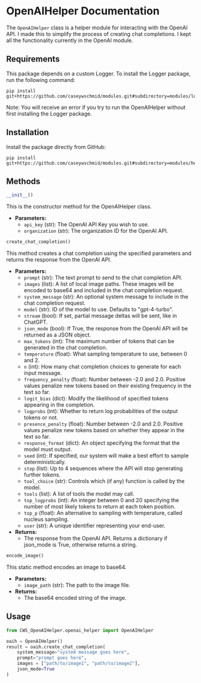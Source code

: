 # OpenAIHelper Documentation

The `OpenAIHelper` class is a helper module for interacting with the OpenAI API.
I made this to simplify the process of creating chat completions. I kept all the
functionality currently in the OpenAI module.

## Requirements

This package depends on a custom Logger. To install the Logger package, run the
following command:

```terminal
pip install git+https://github.com/caseywschmid/modules.git#subdirectory=modules/logs/logger
```

Note: You will receive an error if you try to run the OpenAIHelper without first
installing the Logger package.

## Installation

Install the package directly from GitHub:

```terminal
pip install git+https://github.com/caseywschmid/modules.git#subdirectory=modules/helpers/openai_helper
```

## Methods

```python
__init__()
```

This is the constructor method for the OpenAIHelper class.

- **Parameters:**
  - `api_key` (str): The OpenAI API Key you wish to use.
  - `organization` (str): The organization ID for the OpenAI API.

```python
create_chat_completion()
```

This method creates a chat completion using the specified parameters and returns the response from the OpenAI API.

- **Parameters:**
  - `prompt` (str): The text prompt to send to the chat completion API.
  - `images` (list): A list of local image paths. These images will be encoded to base64 and included in the chat completion request.
  - `system_message` (str): An optional system message to include in the chat completion request.
  - `model` (str): ID of the model to use. Defaults to "gpt-4-turbo".
  - `stream` (bool): If set, partial message deltas will be sent, like in ChatGPT.
  - `json_mode` (bool): If True, the response from the OpenAI API will be returned as a JSON object.
  - `max_tokens` (int): The maximum number of tokens that can be generated in the chat completion.
  - `temperature` (float): What sampling temperature to use, between 0 and 2.
  - `n` (int): How many chat completion choices to generate for each input message.
  - `frequency_penalty` (float): Number between -2.0 and 2.0. Positive values penalize new tokens based on their existing frequency in the text so far.
  - `logit_bias` (dict): Modify the likelihood of specified tokens appearing in the completion.
  - `logprobs` (int): Whether to return log probabilities of the output tokens or not.
  - `presence_penalty` (float): Number between -2.0 and 2.0. Positive values penalize new tokens based on whether they appear in the text so far.
  - `response_format` (dict): An object specifying the format that the model must output.
  - `seed` (int): If specified, our system will make a best effort to sample deterministically.
  - `stop` (list): Up to 4 sequences where the API will stop generating further tokens.
  - `tool_choice` (str): Controls which (if any) function is called by the model.
  - `tools` (list): A list of tools the model may call.
  - `top_logprobs` (int): An integer between 0 and 20 specifying the number of most likely tokens to return at each token position.
  - `top_p` (float): An alternative to sampling with temperature, called nucleus sampling.
  - `user` (str): A unique identifier representing your end-user.
- **Returns:**
  - The response from the OpenAI API. Returns a dictionary if json_mode is True, otherwise returns a string.

```python
encode_image()
```

This static method encodes an image to base64.

- **Parameters:**
  - `image_path` (str): The path to the image file.
- **Returns:**
  - The base64 encoded string of the image.

## Usage

```python
from CWS_OpenAIHelper.openai_helper import OpenAIHelper

oaih = OpenAIHelper()
result = oaih.create_chat_completion(
    system_message="system message goes here",
    prompt="prompt goes here",
    images = ["path/to/image1", "path/to/image2"],
    json_mode=True
)
```
